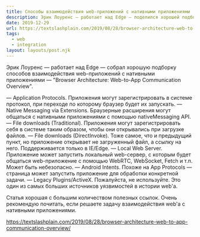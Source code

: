 ```yaml
---
title: Способы взаимодействия web-приложений с нативными приложениями
description: Эрик Лоуренс — работает над Edge — поделился хорошей подборкой способов взаимодействия web-приложений с нативными приложениями
date: 2019-12-29
url: https://textslashplain.com/2019/08/28/browser-architecture-web-to-app-communication-overview/
tags:
  - web
  - integration
layout: layouts/post.njk
---
```

Эрик Лоуренс — работает над Edge — собрал хорошую подборку способов взаимодействия web-приложений с нативными приложениями — "Browser Architecture: Web-to-App Communication Overview".

— Application Protocols. Приложения могут зарегистрировать в системе протокол, при переходе по которому браузер будет их запускать.
— Native Messaging via Extensions. Браузерные расширения могут общаться с нативными приложениями с помощью nativeMessaging API.
— File downloads (Traditional). Приложения могут зарегистрировать себя в системе таким образом, чтобы они открывались при загрузке файлов.
— File downloads (DirectInvoke). Тоже самое, что и предыдущий пункт, но приложение открывает не загруженный файл, а ссылку на него. Поддерживается только в IE/Edge.
— Local Web Server. Приложение может запустить локальный web-сервер, с которым будет общаться web-приложение с помощью WebRTC, WebSocket, Fetch и т.п. Может быть небезопасно.
— Android Intents. Похоже на App Protocols — страница может запустить приложение для обработки конкретной задачи.
— Legacy Plugins/ActiveX. Пожалуйста, не используйте. Это один из самых больших источников уязвимостей в истории web'а.

Статья хорошая с большим количеством полезных ссылок. Очень рекомендую почитать, если решаете задачу взаимодействия web'а с нативными приложениями.

https://textslashplain.com/2019/08/28/browser-architecture-web-to-app-communication-overview/
